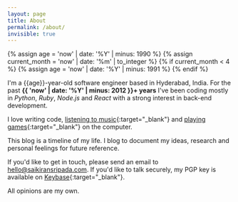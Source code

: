 ```yaml
---
layout: page
title: About
permalink: /about/
invisible: true
---
```


{% assign age = 'now' | date: '%Y' | minus: 1990 %}
{% assign current_month = 'now' | date: '%m' | to_integer %}
{% if current_month < 4 %}
    {% assign age = 'now' | date: '%Y' | minus: 1991 %}
{% endif %}

I'm a {{age}}-year-old software engineer based in Hyderabad, India. For the past **{{ 'now' | date: '%Y' | minus: 2012 }}+ years** I've been coding mostly in *Python*, *Ruby*, *Node.js* and *React* with a strong interest in back-end development.

I love writing code, [listening to music](https://www.last.fm/user/thephpguy){:target="_blank"} and [playing games](https://steamcommunity.com/id/saikiransripada){:target="_blank"} on the computer.

This blog is a timeline of my life. I blog to document my ideas, research and personal feelings for future reference.

If you'd like to get in touch, please send an email to [hello@saikiransripada.com](mailto:hello@saikiransripada.com). If you'd like to talk securely, my PGP key is available on [Keybase](https://keybase.io/saikiransripada){:target="_blank"}.

All opinions are my own.
